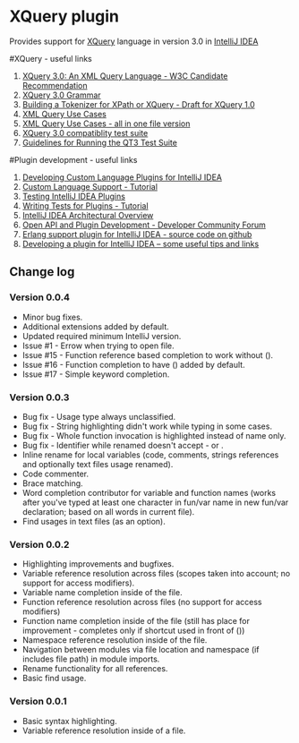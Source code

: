 # XQuery plugin
Provides support for [XQuery](http://www.w3schools.com/xquery/) language in version 3.0 in [IntelliJ IDEA](http://www.jetbrains.com/idea/)

#XQuery - useful links
1. [XQuery 3.0: An XML Query Language - W3C Candidate Recommendation](http://www.w3.org/TR/xquery-30/)
1. [XQuery 3.0 Grammar](http://www.w3.org/TR/xquery-30/#nt-bnf)
1. [Building a Tokenizer for XPath or XQuery - Draft for XQuery 1.0](http://www.w3.org/TR/xquery-xpath-parsing/)
1. [XML Query Use Cases](http://www.w3.org/TR/xquery-use-cases/)
1. [XML Query Use Cases - all in one file version](http://www.w3.org/TR/2007/NOTE-xquery-use-cases-20070323/xquery-use-case-queries.txt)
1. [XQuery 3.0 compatiblity test suite](http://dev.w3.org/cvsweb/2011/QT3-test-suite/)
1. [Guidelines for Running the QT3 Test Suite](http://dev.w3.org/2011/QT3-test-suite/guide/running.html)

#Plugin development - useful links
1. [Developing Custom Language Plugins for IntelliJ IDEA](http://confluence.jetbrains.com/display/IDEADEV/Developing+Custom+Language+Plugins+for+IntelliJ+IDEA)
1. [Custom Language Support - Tutorial](http://confluence.jetbrains.com/display/IntelliJIDEA/Custom+Language+Support)
1. [Testing IntelliJ IDEA Plugins](http://confluence.jetbrains.com/display/IDEADEV/Testing+IntelliJ+IDEA+Plugins)
1. [Writing Tests for Plugins - Tutorial](http://confluence.jetbrains.com/display/IntelliJIDEA/Writing+Tests+for+Plugins)
1. [IntelliJ IDEA Architectural Overview](http://confluence.jetbrains.com/display/IDEADEV/IntelliJ+IDEA+Architectural+Overview)
1. [Open API and Plugin Development - Developer Community Forum](http://devnet.jetbrains.com/community/idea/open_api_and_plugin_development)
1. [Erlang support plugin for IntelliJ IDEA - source code on github](https://github.com/ignatov/intellij-erlang/)
1. [Developing a plugin for IntelliJ IDEA – some useful tips and links](http://tomaszdziurko.pl/2011/09/developing-plugin-intellij-idea-some-tips-and-links/)

## Change log

### Version 0.0.4
* Minor bug fixes.
* Additional extensions added by default.
* Updated required minimum IntelliJ version.
* Issue #1 - Errow when trying to open file.
* Issue #15 - Function reference based completion to work without ().
* Issue #16 - Function completion to have () added by default.
* Issue #17 - Simple keyword completion.

### Version 0.0.3
* Bug fix - Usage type always unclassified.
* Bug fix - String highlighting didn't work while typing in some cases.
* Bug fix - Whole function invocation is highlighted instead of name only.
* Bug fix - Identifier while renamed doesn't accept - or .
* Inline rename for local variables (code, comments, strings references and optionally text files usage renamed).
* Code commenter.
* Brace matching.
* Word completion contributor for variable and function names (works after you've typed at least one character in fun/var name in new fun/var declaration; based on all words in current file).
* Find usages in text files (as an option).

### Version 0.0.2
* Highlighting improvements and bugfixes.
* Variable reference resolution across files (scopes taken into account; no support for access modifiers).
* Variable name completion inside of the file.
* Function reference resolution across files (no support for access modifiers)
* Function name completion inside of the file (still has place for improvement - completes only if shortcut used in front of ())
* Namespace reference resolution inside of the file.
* Navigation between modules via file location and namespace (if includes file path) in module imports.
* Rename functionality for all references.
* Basic find usage.

### Version 0.0.1
* Basic syntax highlighting.
* Variable reference resolution inside of a file.
